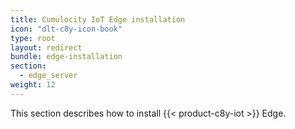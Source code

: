 ```yaml
---
title: Cumulocity IoT Edge installation
icon: "dlt-c8y-icon-book"
type: root
layout: redirect
bundle: edge-installation
section: 
  - edge_server
weight: 12
---
```


This section describes how to install {{< product-c8y-iot >}} Edge.

